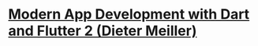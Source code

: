 # [Modern App Development with Dart and Flutter 2 (Dieter Meiller)](https://www.degruyter.com/document/doi/10.1515/9783110721331/html?lan)
